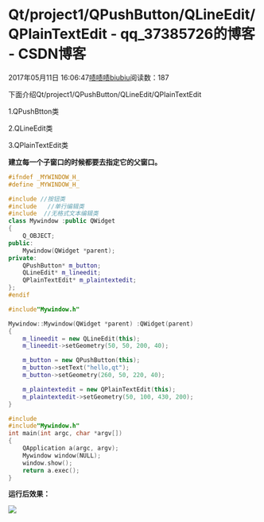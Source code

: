 # Qt/project1/QPushButton/QLineEdit/QPlainTextEdit - qq_37385726的博客 - CSDN博客





2017年05月11日 16:06:47[啧啧啧biubiu](https://me.csdn.net/qq_37385726)阅读数：187








下面介绍Qt/project1/QPushButton/QLineEdit/QPlainTextEdit

1.QPushBtton类

2.QLineEdit类

3.QPlainTextEdit类

**建立每一个子窗口的时候都要去指定它的父窗口。**






```cpp
#ifndef _MYWINDOW_H_
#define _MYWINDOW_H_

#include //按钮类
#include   //单行编辑类
#include  //无格式文本编辑类
class Mywindow :public QWidget
{
	Q_OBJECT;
public:
	Mywindow(QWidget *parent);
private:
	QPushButton* m_button;
	QLineEdit* m_lineedit;
	QPlainTextEdit* m_plaintextedit;
};
#endif
```



```cpp
#include"Mywindow.h"

Mywindow::Mywindow(QWidget *parent) :QWidget(parent)
{
	m_lineedit = new QLineEdit(this);
	m_lineedit->setGeometry(50, 50, 200, 40);

	m_button = new QPushButton(this);
	m_button->setText("hello,qt");
	m_button->setGeometry(260, 50, 220, 40);

	m_plaintextedit = new QPlainTextEdit(this);
	m_plaintextedit->setGeometry(50, 100, 430, 200);
}
```



```cpp
#include 
#include"Mywindow.h"
int main(int argc, char *argv[])
{
	QApplication a(argc, argv);
	Mywindow window(NULL);
	window.show();
	return a.exec();
}
```







**运行后效果：**

**![](https://img-blog.csdn.net/20170511160617018?watermark/2/text/aHR0cDovL2Jsb2cuY3Nkbi5uZXQvcXFfMzczODU3MjY=/font/5a6L5L2T/fontsize/400/fill/I0JBQkFCMA==/dissolve/70/gravity/Center)**



